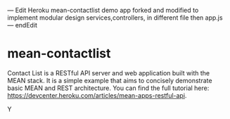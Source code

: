 — Edit
Heroku mean-contactlist demo app forked and modified to implement modular design 
services,controllers, in different file then app.js
— endEdit
# mean-contactlist

Contact List is a RESTful API server and web application built with the MEAN stack. It is a simple example that aims to concisely demonstrate basic MEAN and REST architecture. You can find the full tutorial here: https://devcenter.heroku.com/articles/mean-apps-restful-api.

Y
